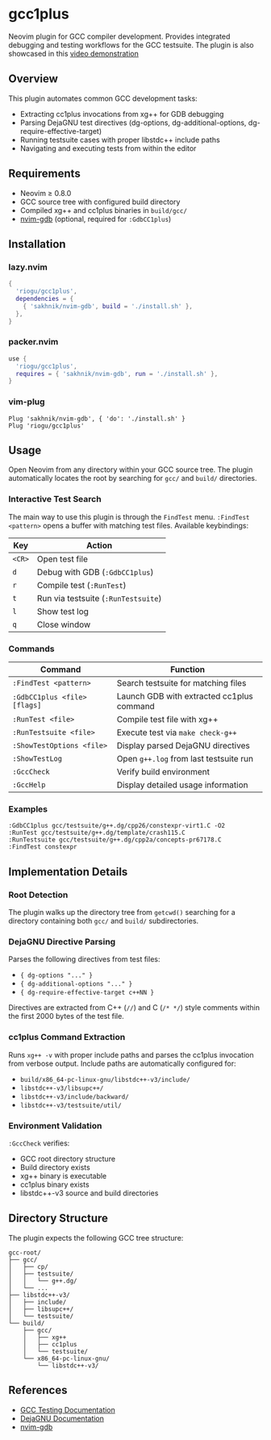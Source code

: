 # gcc1plus

Neovim plugin for GCC compiler development. Provides integrated debugging and testing workflows for the GCC testsuite.
The plugin is also showcased in this [video demonstration](https://www.youtube.com/watch?v=m0yDte273IQ)

## Overview

This plugin automates common GCC development tasks:
- Extracting cc1plus invocations from xg++ for GDB debugging
- Parsing DejaGNU test directives (dg-options, dg-additional-options, dg-require-effective-target)
- Running testsuite cases with proper libstdc++ include paths
- Navigating and executing tests from within the editor



## Requirements

- Neovim ≥ 0.8.0
- GCC source tree with configured build directory
- Compiled xg++ and cc1plus binaries in `build/gcc/`
- [nvim-gdb](https://github.com/sakhnik/nvim-gdb) (optional, required for `:GdbCC1plus`)

## Installation

### lazy.nvim

```lua
{
  'riogu/gcc1plus',
  dependencies = {
    { 'sakhnik/nvim-gdb', build = './install.sh' },
  },
}
```

### packer.nvim

```lua
use {
  'riogu/gcc1plus',
  requires = { 'sakhnik/nvim-gdb', run = './install.sh' },
}
```

### vim-plug

```vim
Plug 'sakhnik/nvim-gdb', { 'do': './install.sh' }
Plug 'riogu/gcc1plus'
```

## Usage

Open Neovim from any directory within your GCC source tree. The plugin automatically locates the root by searching for `gcc/` and `build/` directories.

### Interactive Test Search

The main way to use this plugin is through the `FindTest` menu.
`:FindTest <pattern>` opens a buffer with matching test files. Available keybindings:

| Key | Action |
|-----|--------|
| `<CR>` | Open test file |
| `d` | Debug with GDB (`:GdbCC1plus`) |
| `r` | Compile test (`:RunTest`) |
| `t` | Run via testsuite (`:RunTestsuite`) |
| `l` | Show test log |
| `q` | Close window |

### Commands

| Command | Function |
|---------|----------|
| `:FindTest <pattern>` | Search testsuite for matching files |
| `:GdbCC1plus <file> [flags]` | Launch GDB with extracted cc1plus command |
| `:RunTest <file>` | Compile test file with xg++ |
| `:RunTestsuite <file>` | Execute test via `make check-g++` |
| `:ShowTestOptions <file>` | Display parsed DejaGNU directives |
| `:ShowTestLog` | Open `g++.log` from last testsuite run |
| `:GccCheck` | Verify build environment |
| `:GccHelp` | Display detailed usage information |

### Examples

```vim
:GdbCC1plus gcc/testsuite/g++.dg/cpp26/constexpr-virt1.C -O2
:RunTest gcc/testsuite/g++.dg/template/crash115.C
:RunTestsuite gcc/testsuite/g++.dg/cpp2a/concepts-pr67178.C
:FindTest constexpr
```

## Implementation Details

### Root Detection

The plugin walks up the directory tree from `getcwd()` searching for a directory containing both `gcc/` and `build/` subdirectories.

### DejaGNU Directive Parsing

Parses the following directives from test files:
- `{ dg-options "..." }`
- `{ dg-additional-options "..." }`
- `{ dg-require-effective-target c++NN }`

Directives are extracted from C++ (`//`) and C (`/* */`) style comments within the first 2000 bytes of the test file.

### cc1plus Command Extraction

Runs `xg++ -v` with proper include paths and parses the cc1plus invocation from verbose output. Include paths are automatically configured for:
- `build/x86_64-pc-linux-gnu/libstdc++-v3/include/`
- `libstdc++-v3/libsupc++/`
- `libstdc++-v3/include/backward/`
- `libstdc++-v3/testsuite/util/`

### Environment Validation

`:GccCheck` verifies:
- GCC root directory structure
- Build directory exists
- xg++ binary is executable
- cc1plus binary exists
- libstdc++-v3 source and build directories

## Directory Structure

The plugin expects the following GCC tree structure:

```
gcc-root/
├── gcc/
│   ├── cp/
│   ├── testsuite/
│   │   └── g++.dg/
│   └── ...
├── libstdc++-v3/
│   ├── include/
│   ├── libsupc++/
│   └── testsuite/
└── build/
    ├── gcc/
    │   ├── xg++
    │   ├── cc1plus
    │   └── testsuite/
    └── x86_64-pc-linux-gnu/
        └── libstdc++-v3/
```

## References

- [GCC Testing Documentation](https://gcc.gnu.org/install/test.html)
- [DejaGNU Documentation](https://www.gnu.org/software/dejagnu/manual/)
- [nvim-gdb](https://github.com/sakhnik/nvim-gdb)
